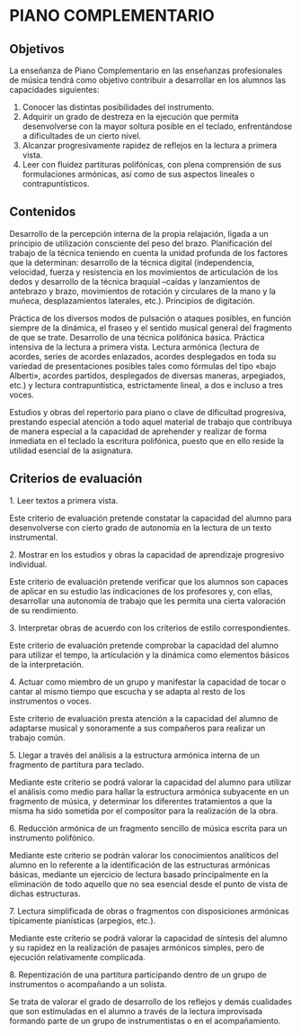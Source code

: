 # **PIANO COMPLEMENTARIO**

## **Objetivos**

La enseñanza de Piano Complementario en las enseñanzas profesionales de música tendrá como objetivo contribuir a desarrollar en los alumnos las capacidades siguientes: 

1) Conocer las distintas posibilidades del instrumento.  
2) Adquirir un grado de destreza en la ejecución que permita desenvolverse con la mayor soltura posible en el teclado, enfrentándose a dificultades de un cierto nivel.  
3) Alcanzar progresivamente rapidez de reflejos en la lectura a primera vista.  
4) Leer con fluidez partituras polifónicas, con plena comprensión de sus formulaciones armónicas, así como de sus aspectos lineales o contrapuntísticos.

## **Contenidos**

Desarrollo de la percepción interna de la propia relajación, ligada a un principio de utilización consciente del peso del brazo. Planificación del trabajo de la técnica teniendo en cuenta la unidad profunda de los factores que la determinan: desarrollo de la técnica digital (independencia, velocidad, fuerza y resistencia en los movimientos de articulación de los dedos y desarrollo de la técnica braquial –caídas y lanzamientos de antebrazo y brazo, movimientos de rotación y circulares de la mano y la muñeca, desplazamientos laterales, etc.). Principios de digitación.

Práctica de los diversos modos de pulsación o ataques posibles, en función siempre de la dinámica, el fraseo y el sentido musical general del fragmento de que se trate. Desarrollo de una técnica polifónica básica. Práctica intensiva de la lectura a primera vista. Lectura armónica (lectura de acordes, series de acordes enlazados, acordes desplegados en toda su variedad de presentaciones posibles tales como fórmulas del tipo «bajo Alberti», acordes partidos, desplegados de diversas maneras, arpegiados, etc.) y lectura contrapuntística, estrictamente lineal, a dos e incluso a tres voces.

Estudios y obras del repertorio para piano o clave de dificultad progresiva, prestando especial atención a todo aquel material de trabajo que contribuya de manera especial a la capacidad de aprehender y realizar de forma inmediata en el teclado la escritura polifónica, puesto que en ello reside la utilidad esencial de la asignatura.

## **Criterios de evaluación**

1\. Leer textos a primera vista.

Este criterio de evaluación pretende constatar la capacidad del alumno para desenvolverse con cierto grado de autonomía en la lectura de un texto instrumental.

2\. Mostrar en los estudios y obras la capacidad de aprendizaje progresivo individual.

Este criterio de evaluación pretende verificar que los alumnos son capaces de aplicar en su estudio las indicaciones de los profesores y, con ellas, desarrollar una autonomía de trabajo que les permita una cierta valoración de su rendimiento.

3\. Interpretar obras de acuerdo con los criterios de estilo correspondientes.

Este criterio de evaluación pretende comprobar la capacidad del alumno para utilizar el tempo, la articulación y la dinámica como elementos básicos de la interpretación.

4\. Actuar como miembro de un grupo y manifestar la capacidad de tocar o cantar al mismo tiempo que escucha y se adapta al resto de los instrumentos o voces.

Este criterio de evaluación presta atención a la capacidad del alumno de adaptarse musical y sonoramente a sus compañeros para realizar un trabajo común.

5\. Llegar a través del análisis a la estructura armónica interna de un fragmento de partitura para teclado.

Mediante este criterio se podrá valorar la capacidad del alumno para utilizar el análisis como medio para hallar la estructura armónica subyacente en un fragmento de música, y determinar los diferentes tratamientos a que la misma ha sido sometida por el compositor para la realización de la obra.

6\. Reducción armónica de un fragmento sencillo de música escrita para un instrumento polifónico.

Mediante este criterio se podrán valorar los conocimientos analíticos del alumno en lo referente a la identificación de las estructuras armónicas básicas, mediante un ejercicio de lectura basado principalmente en la eliminación de todo aquello que no sea esencial desde el punto de vista de dichas estructuras.

7\. Lectura simplificada de obras o fragmentos con disposiciones armónicas típicamente pianísticas (arpegios, etc.).

Mediante este criterio se podrá valorar la capacidad de síntesis del alumno y su rapidez en la realización de pasajes armónicos simples, pero de ejecución relativamente complicada.

8\. Repentización de una partitura participando dentro de un grupo de instrumentos o acompañando a un solista.

Se trata de valorar el grado de desarrollo de los reflejos y demás cualidades que son estimuladas en el alumno a través de la lectura improvisada formando parte de un grupo de instrumentistas o en el acompañamiento.